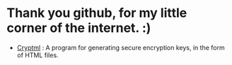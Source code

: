 # Thank you github, for my little corner of the internet. :)
- [Cryptml](cryptml.html) : A program for generating secure encryption keys, in the form of HTML files.
